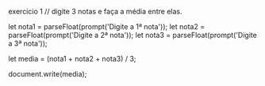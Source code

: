 exercicio 1 
// digite 3 notas e faça a média entre elas.

let nota1 = parseFloat(prompt('Digite a 1ª nota'));
let nota2 = parseFloat(prompt('Digite a 2ª nota'));
let nota3 = parseFloat(prompt('Digite a 3ª nota'));

let media = (nota1 + nota2 + nota3) / 3;

document.write(media);

